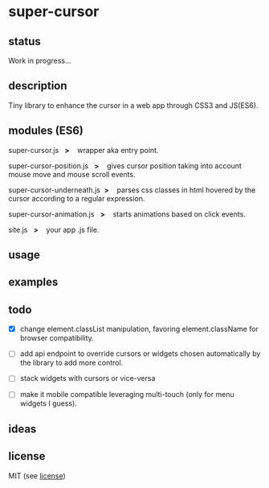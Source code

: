 # super-cursor

## status
Work in progress...

## description
Tiny library to enhance the cursor in a web app through CSS3 and JS(ES6).

## modules (ES6)

super-cursor.js &nbsp;&nbsp;**>** &nbsp;&nbsp; wrapper aka entry point.

super-cursor-position.js &nbsp;&nbsp;**>** &nbsp;&nbsp; gives cursor position taking into account mouse move and mouse scroll events.

super-cursor-underneath.js&nbsp;&nbsp;**>** &nbsp;&nbsp; parses css classes in html hovered by the cursor according to a regular expression.

super-cursor-animation.js &nbsp;&nbsp;**>** &nbsp;&nbsp; starts animations based on click events.

site.js &nbsp;&nbsp;**>** &nbsp;&nbsp; your app .js file.

## usage

## examples

## todo

- [x] change element.classList manipulation, favoring element.className for browser compatibility.
- [ ] add api endpoint to override cursors or widgets chosen automatically by the library to add more control.
- [ ] stack widgets with cursors or vice-versa
- [ ] make it mobile compatible leveraging multi-touch (only for menu widgets I guess).


## ideas

## license
MIT (see [license](LICENSE))
